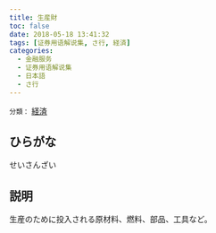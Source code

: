 ```yaml
---
title: 生産財
toc: false
date: 2018-05-18 13:41:32
tags: [证券用语解说集, さ行, 経済]
categories:
  - 金融服务
  - 证券用语解说集
  - 日本語
  - さ行
---
```


`分類：` [経済](/tags/経済/)

## ひらがな

せいさんざい

## 説明

生産のために投入される原材料、燃料、部品、工具など。
